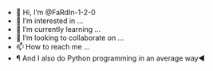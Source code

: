 - 👋 Hi, I’m @FaRdIn-1-2-0
- 👀 I’m interested in ...
- 🌱 I’m currently learning ...
- 💞️ I’m looking to collaborate on ...
- 📫 How to reach me ...
- ¶ And I also do Python programming in an average way◄
<!---
FaRdIn-1-2-0/FaRdIn-1-2-0 is a ✨ special ✨ repository because its `README.md` (this file) appears on your GitHub profile.
You can click the Preview link to take a look at your changes.
--->
